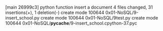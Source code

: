 [main 26999c3] python function insert a document
 4 files changed, 31 insertions(+), 1 deletion(-)
 create mode 100644 0x01-NoSQL/9-insert_school.py
 create mode 100644 0x01-NoSQL/9test.py
 create mode 100644 0x01-NoSQL/__pycache__/9-insert_school.cpython-37.pyc
